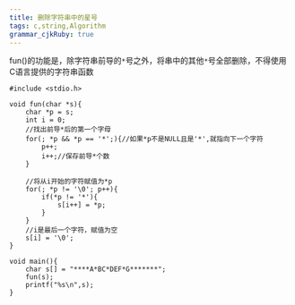 ```yaml
---
title: 删除字符串中的星号
tags: c,string,Algorithm
grammar_cjkRuby: true
---
```

fun()的功能是，除字符串前导的`*`号之外，将串中的其他`*`号全部删除，不得使用C语言提供的字符串函数
```c?linenums
#include <stdio.h>

void fun(char *s){	
	char *p = s;
	int i = 0;
	//找出前导*后的第一个字母
	for(; *p && *p == '*';){//如果*p不是NULL且是'*',就指向下一个字符
		p++;
		i++;//保存前导*个数
	}

	//将从i开始的字符赋值为*p
	for(; *p != '\0'; p++){
		if(*p != '*'){
			s[i++] = *p;
		}
	}
	//i是最后一个字符，赋值为空
	s[i] = '\0';
}

void main(){	
	char s[] = "****A*BC*DEF*G*******";
	fun(s);
	printf("%s\n",s);
}
```